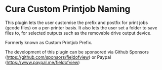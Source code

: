 # Cura Custom Printjob Naming

This plugin lets the user customise the prefix and postfix for print jobs (gcode files) on a per-printer basis. It also lets the user set a folder to save files to, for selected outputs such as the removable drive output device.

Formerly known as Custom Printjob Prefix.

The development of this plugin can be sponsored via Github Sponsors (https://github.com/sponsors/fieldofview) or Paypal (https://www.paypal.me/fieldofview)